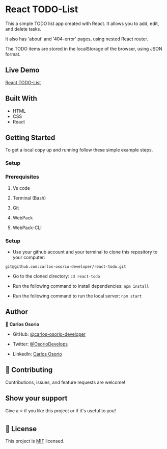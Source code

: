 # React TODO-List

This a simple TODO list app created with React. It allows you to add, edit, and delete tasks.

It also has 'about' and '404-error' pages, using nested React router.

The TODO items are stored in the localStorage of the browser, using JSON format.

## Live Demo

[React TODO-List](https://carlos-osorio-developer.github.io/react-todo/)

## Built With

- HTML
- CSS
- React


## Getting Started

To get a local copy up and running follow these simple example steps.

### Setup

### Prerequisites

1. Vs code

2. Terminal (Bash)

3. Git

4. WebPack

5. WebPack-CLI


### Setup

- Use your github account and your terminal to clone this repository to your computer:

`git@github.com:carlos-osorio-developer/react-todo.git`

- Go to the cloned directory:
`cd react-todo`

- Run the following command to install dependencies:
`npm install`

- Run the following command to run the local server:
`npm start`


## Author

👤 **Carlos Osorio**

- GitHub: [@carlos-osorio-developer](https://github.com/carlos-osorio-developer)

- Twitter: [@OsorioDevelops](https://twitter.com/@OsorioDevelops)

- LinkedIn: [Carlos Osorio](https://www.linkedin.com/in/carlos-osorio-developer/)
​
## 🤝 Contributing

Contributions, issues, and feature requests are welcome!


## Show your support

Give a ⭐️ if you like this project or if it's useful to you!

## 📝 License

This project is [MIT](./MIT.md) licensed.
